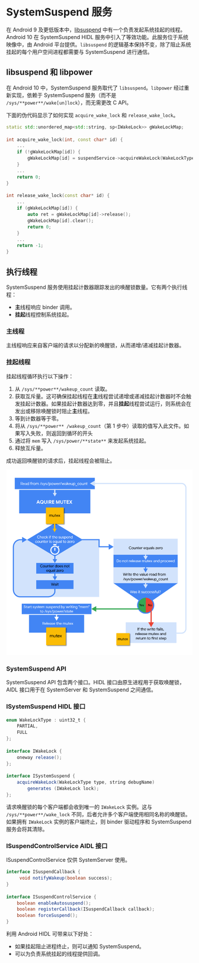 # SystemSuspend 服务

在 Android 9 及更低版本中，[libsuspend](https://android.googlesource.com/platform/system/core/+/pie-dev/libsuspend/autosuspend_wakeup_count.cpp#65) 中有一个负责发起系统挂起的线程。Android 10 在 SystemSuspend HIDL 服务中引入了等效功能。此服务位于系统映像中，由 Android 平台提供。`libsuspend` 的逻辑基本保持不变，除了阻止系统挂起的每个用户空间进程都需要与 SystemSuspend 进行通信。

## libsuspend 和 libpower

在 Android 10 中，SystemSuspend 服务取代了 `libsuspend`。`libpower` 经过重新实现，依赖于 SystemSuspend 服务（而不是 `/sys/**power**/wake[un]lock`），而无需更改 C API。

下面的伪代码显示了如何实现 `acquire_wake_lock` 和 `release_wake_lock`。

```c++
static std::unordered_map<std::string, sp<IWakeLock>> gWakeLockMap;

int acquire_wake_lock(int, const char* id) {
    ...
    if (!gWakeLockMap[id]) {
        gWakeLockMap[id] = suspendService->acquireWakeLock(WakeLockType::PARTIAL, id);
    }
    ...
    return 0;
}

int release_wake_lock(const char* id) {
    ...
    if (gWakeLockMap[id]) {
        auto ret = gWakeLockMap[id]->release();
        gWakeLockMap[id].clear();
        return 0;
    }
    ...
    return -1;
}
```

## 执行线程

SystemSuspend 服务使用挂起计数器跟踪发出的唤醒锁数量。它有两个执行线程：

- **主**线程响应 binder 调用。
- **挂起**线程控制系统挂起。

### 主线程

主线程响应来自客户端的请求以分配新的唤醒锁，从而递增/递减挂起计数器。

### 挂起线程

挂起线程循环执行以下操作：

1. 从 `/sys/**power**/wakeup_count` 读取。
2. 获取互斥量。这可确保挂起线程在**主**线程尝试递增或递减挂起计数器时不会触发挂起计数器。如果挂起计数器达到零，并且**挂起**线程尝试运行，则系统会在发出或移除唤醒锁时阻止**主**线程。
3. 等到计数器等于零。
4. 将从 `/sys/**power** /wakeup_count`（第 1 步中）读取的值写入此文件。如果写入失败，则返回到循环的开头
5. 通过将 `mem` 写入 `/sys/power/**state**` 来发起系统挂起。
6. 释放互斥量。

成功返回唤醒锁的请求后，挂起线程会被阻止。

![suspendThreadLoop](imgs/09/suspendThreadLoop.png)

### SystemSuspend API

SystemSuspend API 包含两个接口。HIDL 接口由原生进程用于获取唤醒锁，AIDL 接口用于在 SystemServer 和 SystemSuspend 之间通信。

### ISystemSuspend HIDL 接口

```java
enum WakeLockType : uint32_t {
    PARTIAL,
    FULL
};

interface IWakeLock {
    oneway release();
};

interface ISystemSuspend {
    acquireWakeLock(WakeLockType type, string debugName)
        generates (IWakeLock lock);
};
```

请求唤醒锁的每个客户端都会收到唯一的 `IWakeLock` 实例。这与 `/sys/**power**/wake_lock` 不同，后者允许多个客户端使用相同名称的唤醒锁。如果拥有 `IWakeLock` 实例的客户端终止，则 binder 驱动程序和 SystemSuspend 服务会将其清除。

### ISuspendControlService AIDL 接口

ISuspendControlService 仅供 SystemServer 使用。

```java
interface ISuspendCallback {
     void notifyWakeup(boolean success);
}

interface ISuspendControlService {
    boolean enableAutosuspend();
    boolean registerCallback(ISuspendCallback callback);
    boolean forceSuspend();
}
```

利用 Android HIDL 可带来以下好处：

- 如果挂起阻止进程终止，则可以通知 SystemSuspend。
- 可以为负责系统挂起的线程提供回调。